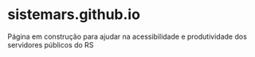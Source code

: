 # sistemars.github.io
Página em construção para ajudar na acessibilidade e produtividade dos servidores públicos do RS
